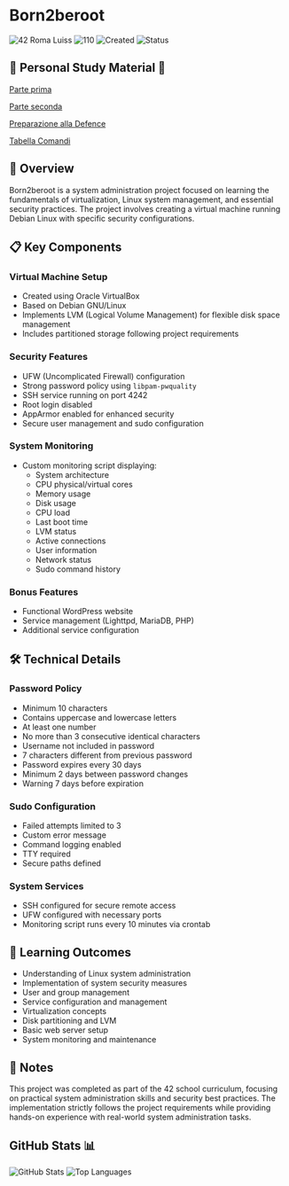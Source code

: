 # Born2beroot

![42 Roma Luiss](https://img.shields.io/badge/42-Roma_Luiss-green)
![110](https://img.shields.io/badge/110-green)
![Created](https://img.shields.io/badge/Created-February_2025-blue)
![Status](https://img.shields.io/badge/Status-in_progress-violet)

## 📖 Personal Study Material 📖
[Parte prima](Prima_Parte.pdf)

[Parte seconda](Parte_Seconda.pdf)

[Preparazione alla Defence](Preparazione_Defence.pdf)

[Tabella Comandi](Tabella_Comandi.pdf)

## 🚀 Overview
Born2beroot is a system administration project focused on learning the fundamentals of virtualization, Linux system management, and essential security practices. The project involves creating a virtual machine running Debian Linux with specific security configurations.

## 📋 Key Components
### Virtual Machine Setup
- Created using Oracle VirtualBox
- Based on Debian GNU/Linux
- Implements LVM (Logical Volume Management) for flexible disk space management
- Includes partitioned storage following project requirements

### Security Features
- UFW (Uncomplicated Firewall) configuration
- Strong password policy using `libpam-pwquality`
- SSH service running on port 4242
- Root login disabled
- AppArmor enabled for enhanced security
- Secure user management and sudo configuration

### System Monitoring
- Custom monitoring script displaying:
  - System architecture
  - CPU physical/virtual cores
  - Memory usage
  - Disk usage
  - CPU load
  - Last boot time
  - LVM status
  - Active connections
  - User information
  - Network status
  - Sudo command history

### Bonus Features
- Functional WordPress website
- Service management (Lighttpd, MariaDB, PHP)
- Additional service configuration

## 🛠️ Technical Details

### Password Policy
- Minimum 10 characters
- Contains uppercase and lowercase letters
- At least one number
- No more than 3 consecutive identical characters
- Username not included in password
- 7 characters different from previous password
- Password expires every 30 days
- Minimum 2 days between password changes
- Warning 7 days before expiration

### Sudo Configuration
- Failed attempts limited to 3
- Custom error message
- Command logging enabled
- TTY required
- Secure paths defined

### System Services
- SSH configured for secure remote access
- UFW configured with necessary ports
- Monitoring script runs every 10 minutes via crontab

## 🎯 Learning Outcomes
- Understanding of Linux system administration
- Implementation of system security measures
- User and group management
- Service configuration and management
- Virtualization concepts
- Disk partitioning and LVM
- Basic web server setup
- System monitoring and maintenance

## 📝 Notes
This project was completed as part of the 42 school curriculum, focusing on practical system administration skills and security best practices. The implementation strictly follows the project requirements while providing hands-on experience with real-world system administration tasks.

## GitHub Stats 📊
![GitHub Stats](https://github-readme-stats.vercel.app/api?username=DevGabi98&show_icons=true&theme=radical)
![Top Languages](https://github-readme-stats.vercel.app/api/top-langs/?username=DevGabi98&layout=compact&theme=radical)
